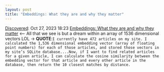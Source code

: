 ```yaml
---
layout: post
title: "Embeddings: What they are and why they matter"
---
```

[Discovered](http://rolandtanglao.com/2020/07/29/p1-blogthis-checkvist-list-links-to-blog/): Oct 27, 2023 18:23 [Embeddings: What they are and why they matter](https://simonwillison.net/2023/Oct/23/embeddings/) <-- All that we see is but a dream within an array of 1536 dimensional vectors LOL -> **QUOTE**:`I currently have 472 articles on my site. I calculated the 1,536 dimensional embedding vector (array of floating point numbers) for each of those articles, and stored those vectors in my site’s SQLite database....Now, if I want to find related articles for a given article, I can calculate the cosine similarity between the embedding vector for that article and every other article in the database, then return the 10 closest matches by distance.`
